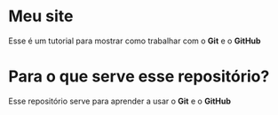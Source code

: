 # Meu site
Esse é um tutorial para mostrar como trabalhar com o **Git** e o **GitHub**
# Para o que serve esse repositório?
Esse repositório serve para aprender a usar o **Git** e o **GitHub**